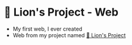 # 🦁 Lion's Project - Web

- My first web, I ever created
- Web from my project named [🦁 Lion's Project](https://discord.gg/sWvj5M6e7W)